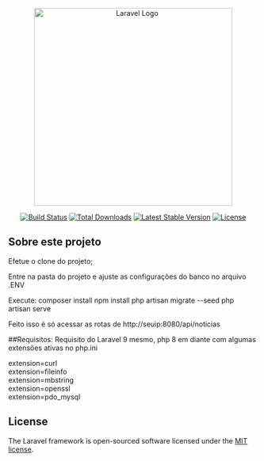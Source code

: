 <p align="center"><a href="https://laravel.com" target="_blank"><img src="https://raw.githubusercontent.com/laravel/art/master/logo-lockup/5%20SVG/2%20CMYK/1%20Full%20Color/laravel-logolockup-cmyk-red.svg" width="400" alt="Laravel Logo"></a></p>

<p align="center">
<a href="https://travis-ci.org/laravel/framework"><img src="https://travis-ci.org/laravel/framework.svg" alt="Build Status"></a>
<a href="https://packagist.org/packages/laravel/framework"><img src="https://img.shields.io/packagist/dt/laravel/framework" alt="Total Downloads"></a>
<a href="https://packagist.org/packages/laravel/framework"><img src="https://img.shields.io/packagist/v/laravel/framework" alt="Latest Stable Version"></a>
<a href="https://packagist.org/packages/laravel/framework"><img src="https://img.shields.io/packagist/l/laravel/framework" alt="License"></a>
</p>

## Sobre este projeto

Efetue o clone do projeto;

Entre na pasta do projeto e ajuste as configurações do banco no arquivo .ENV

Execute:
composer install
npm install
php artisan migrate --seed
php artisan serve

Feito isso é só acessar as rotas de 
http://seuip:8080/api/noticias

##Requisitos:
Requisito do Laravel 9 mesmo, php 8 em diante com algumas extensões ativas no php.ini

extension=curl <br>
extension=fileinfo  <br>
extension=mbstring  <br>
extension=openssl <br>
extension=pdo_mysql <br>


## License

The Laravel framework is open-sourced software licensed under the [MIT license](https://opensource.org/licenses/MIT).
